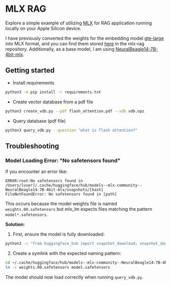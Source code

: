 # MLX RAG

Explore a simple example of utilizing [MLX](https://github.com/ml-explore/mlx) for RAG application running locally on your Apple Silicon device.

I have previously converted the weights for the embedding model [gte-large](https://huggingface.co/thenlper/gte-large) into MLX format, and you can find them stored [here](https://huggingface.co/vegaluisjose/mlx-rag) in the mlx-rag repository. Additionally, as a base model, I am using [NeuralBeagle14-7B-4bit-mlx](https://huggingface.co/mlx-community/NeuralBeagle14-7B-4bit-mlx).



## Getting started

* Install requirements
```bash
python3 -m pip install -r requirements.txt
```

* Create vector database from a pdf file
```bash
python3 create_vdb.py --pdf flash_attention.pdf --vdb vdb.npz
```

* Query database (pdf file)
```bash
python3 query_vdb.py --question "what is flash attention?"
```

## Troubleshooting

### Model Loading Error: "No safetensors found"

If you encounter an error like:
```
ERROR:root:No safetensors found in /Users/[user]/.cache/huggingface/hub/models--mlx-community--NeuralBeagle14-7B-4bit-mlx/snapshots/[hash]
FileNotFoundError: No safetensors found in [path]
```

This occurs because the model weights file is named `weights.00.safetensors` but mlx_lm expects files matching the pattern `model*.safetensors`.

**Solution:**

1. First, ensure the model is fully downloaded:
```bash
python3 -c "from huggingface_hub import snapshot_download; snapshot_download('mlx-community/NeuralBeagle14-7B-4bit-mlx')"
```

2. Create a symlink with the expected naming pattern:
```bash
cd ~/.cache/huggingface/hub/models--mlx-community--NeuralBeagle14-7B-4bit-mlx/snapshots/*/
ln -s weights.00.safetensors model.safetensors
```

The model should now load correctly when running `query_vdb.py`.

